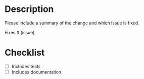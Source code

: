 # Description

Please include a summary of the change and which issue is fixed. 

Fixes # (issue)

# Checklist

- [ ] Includes tests
- [ ] Includes documentation
